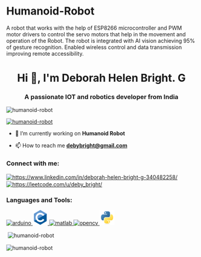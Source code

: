 # Humanoid-Robot
A robot that works with the help of ESP8266 microcontroller and PWM motor drivers to control the servo motors that help in the movement and operation of the Robot. The robot is integrated with AI vision achieving 95% of gesture recognition. Enabled wireless control and data transmission improving remote accessibility.
<h1 align="center">Hi 👋, I'm Deborah Helen Bright. G</h1>
<h3 align="center">A passionate IOT and robotics developer from India</h3>

<p align="left"> <img src="https://komarev.com/ghpvc/?username=humanoid-robot&label=Profile%20views&color=0e75b6&style=flat" alt="humanoid-robot" /> </p>

<p align="left"> <a href="https://github.com/ryo-ma/github-profile-trophy"><img src="https://github-profile-trophy.vercel.app/?username=humanoid-robot" alt="humanoid-robot" /></a> </p>

- 🔭 I’m currently working on **Humanoid Robot**

- 📫 How to reach me **debybright@gmail.com**

<h3 align="left">Connect with me:</h3>
<p align="left">
<a href="https://linkedin.com/in/https://www.linkedin.com/in/deborah-helen-bright-g-340482258/" target="blank"><img align="center" src="https://raw.githubusercontent.com/rahuldkjain/github-profile-readme-generator/master/src/images/icons/Social/linked-in-alt.svg" alt="https://www.linkedin.com/in/deborah-helen-bright-g-340482258/" height="30" width="40" /></a>
<a href="https://www.leetcode.com/https://leetcode.com/u/deby_bright/" target="blank"><img align="center" src="https://raw.githubusercontent.com/rahuldkjain/github-profile-readme-generator/master/src/images/icons/Social/leet-code.svg" alt="https://leetcode.com/u/deby_bright/" height="30" width="40" /></a>
</p>

<h3 align="left">Languages and Tools:</h3>
<p align="left"> <a href="https://www.arduino.cc/" target="_blank" rel="noreferrer"> <img src="https://cdn.worldvectorlogo.com/logos/arduino-1.svg" alt="arduino" width="40" height="40"/> </a> <a href="https://www.cprogramming.com/" target="_blank" rel="noreferrer"> <img src="https://raw.githubusercontent.com/devicons/devicon/master/icons/c/c-original.svg" alt="c" width="40" height="40"/> </a> <a href="https://www.mathworks.com/" target="_blank" rel="noreferrer"> <img src="https://upload.wikimedia.org/wikipedia/commons/2/21/Matlab_Logo.png" alt="matlab" width="40" height="40"/> </a> <a href="https://opencv.org/" target="_blank" rel="noreferrer"> <img src="https://www.vectorlogo.zone/logos/opencv/opencv-icon.svg" alt="opencv" width="40" height="40"/> </a> <a href="https://www.python.org" target="_blank" rel="noreferrer"> <img src="https://raw.githubusercontent.com/devicons/devicon/master/icons/python/python-original.svg" alt="python" width="40" height="40"/> </a> </p>

<p>&nbsp;<img align="center" src="https://github-readme-stats.vercel.app/api?username=humanoid-robot&show_icons=true&locale=en" alt="humanoid-robot" /></p>

<p><img align="center" src="https://github-readme-streak-stats.herokuapp.com/?user=humanoid-robot&" alt="humanoid-robot" /></p>
